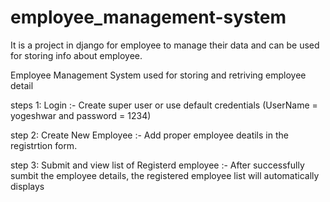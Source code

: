 # employee_management-system
It is a project in django for employee to manage their data and can be used for storing info about employee.


Employee Management System used for storing and retriving employee detail

steps 1: Login :- Create super user or use default credentials (UserName = yogeshwar and password = 1234)

step 2: Create New Employee :- Add proper employee deatils in the registrtion form.

step 3: Submit and view list of Registerd employee :- After successfully sumbit the employee details, the registered employee list will automatically displays
